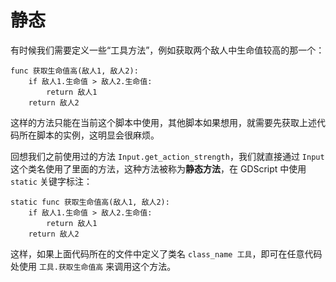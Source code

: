 # 静态

有时候我们需要定义一些“工具方法”，例如获取两个敌人中生命值较高的那一个：

```gdscript
func 获取生命值高(敌人1, 敌人2):
    if 敌人1.生命值 > 敌人2.生命值:
        return 敌人1
    return 敌人2
```

这样的方法只能在当前这个脚本中使用，其他脚本如果想用，就需要先获取上述代码所在脚本的实例，这明显会很麻烦。

回想我们之前使用过的方法 `Input.get_action_strength`，我们就直接通过 `Input` 这个类名使用了里面的方法，这种方法被称为**静态方法**，在 GDScript 中使用 `static` 关键字标注：

```gdscript
static func 获取生命值高(敌人1, 敌人2):
    if 敌人1.生命值 > 敌人2.生命值:
        return 敌人1
    return 敌人2
```

这样，如果上面代码所在的文件中定义了类名 `class_name 工具`，即可在任意代码处使用 `工具.获取生命值高` 来调用这个方法。